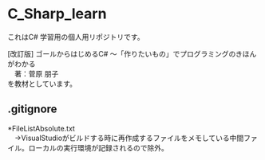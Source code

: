 # C_Sharp_learn
これはC# 学習用の個人用リポジトリです。

[改訂版] ゴールからはじめるC# ～「作りたいもの」でプログラミングのきほんがわかる  
　著：菅原 朋子  
を教材としています。

## .gitignore
*FileListAbsolute.txt  
　→VisualStudioがビルドする時に再作成するファイルをメモしている中間ファイル。ローカルの実行環境が記録されるので除外。
